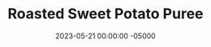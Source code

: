 ---
layout: post
title:  "Roasted Sweet Potato Puree"
date:   2023-05-21 00:00:00 -05000
categories: 
- Recipes
- Sweet Spreads
permalink: /recipes/sweet-potato-puree
image: /assets/Food/Sweet Spreads/Sweet Potato/sweet-potato-cover.jpg
ing: sweetpotato-ing
facts: sweetpotato-facts
Prep: 10
Rest: 
Cook: 90
Source1: https://www.darngoodveggies.com/how-to-make-sweet-potato-puree/#tasty-recipes-12129-jump-target
Source2: 
whisk: https://s.samsungfood.com/ZUyoB
tags: 
- sweet potato mash
- mashed potato
- roasted
- puree
- butternut squash
- pumpkin
- canned pumpkin
- pumpkin pie
- pumpkin spice
- mashed sweet potato
Description: This is less of a recipe and more of a method, as you'd probably use sweet potato puree in something else. Try replacing bananas, applesauce, or pumpkin puree in my baked goods with this for an even more delicious flavor. I personally like making my <a href="oats-pumpkin">Pumpkin Pie Protein Overnight Oats</a> or <a href="fudge">Coconut Chocolate Fudge Squares</a> using sweeet potato puree instead.  You could also use this as baby food, or turn them into mashed potatoes. This yields about 300g puree, depending on the size of your potatoes.  Similar is my <a href="roasted-butternut-squash-puree">Roasted Butternut Squash Puree</a>, which can also be used just like sweet potato puree!  For double sweet potato action, use this puree as a spread on <a href="sweet-potato-bread">Whole Wheat Sweet Potato Loaf</a>
Instructions: 
- Wash the potatoes. Prick with a fork on all over about 10 times, and wrap in aluminum foil<br><br>

- Bake in the oven for 90 minutes at 400F until very soft. You can also use the air fryer at 400F for 1 hour. Set aside to cool before peeling<br><br>

- Puree with an immersion blender or food processor, or use a potato masher. Store in the fridge<br><br>

- You can also turn this into mashed potatoes (keep the skins on). Season to taste with garlic and onion powder, pepper, salt, paprika, and parsley<br><br>
- <center><img src="/assets/Food/Sweet Spreads/Sweet Potato/sweet-potato-4.jpg" alt="" class="instruction-image"></center>
---